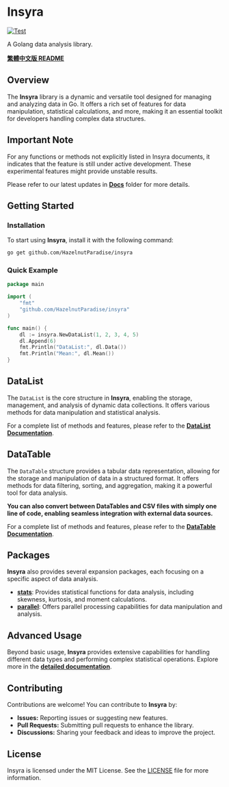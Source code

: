 # Insyra

[![Test](https://github.com/HazelnutParadise/insyra/actions/workflows/test.yml/badge.svg)](https://github.com/HazelnutParadise/insyra/actions/workflows/test.yml)

A Golang data analysis library.

**[繁體中文版 README](https://github.com/HazelnutParadise/insyra/blob/0a417963ec4181de157c48115b8f75fc7d204269/README_TW.md)**

## Overview

The **Insyra** library is a dynamic and versatile tool designed for managing and analyzing data in Go. It offers a rich set of features for data manipulation, statistical calculations, and more, making it an essential toolkit for developers handling complex data structures.

## Important Note

For any functions or methods not explicitly listed in Insyra documents, it indicates that the feature is still under active development. These experimental features might provide unstable results. 

Please refer to our latest updates in **[Docs](https://github.com/HazelnutParadise/insyra/tree/main/Docs)** folder for more details.


## Getting Started

### Installation

To start using **Insyra**, install it with the following command:

```sh
go get github.com/HazelnutParadise/insyra
```

### Quick Example

```go
package main

import (
    "fmt"
    "github.com/HazelnutParadise/insyra"
)

func main() {
    dl := insyra.NewDataList(1, 2, 3, 4, 5)
    dl.Append(6)
    fmt.Println("DataList:", dl.Data())
    fmt.Println("Mean:", dl.Mean())
}
```

## DataList

The `DataList` is the core structure in **Insyra**, enabling the storage, management, and analysis of dynamic data collections. It offers various methods for data manipulation and statistical analysis. 

For a complete list of methods and features, please refer to the **[DataList Documentation](https://github.com/HazelnutParadise/insyra/tree/main/Docs/DataList.md)**.

## DataTable

The `DataTable` structure provides a tabular data representation, allowing for the storage and manipulation of data in a structured format. It offers methods for data filtering, sorting, and aggregation, making it a powerful tool for data analysis.

**You can also convert between DataTables and CSV files with simply one line of code, enabling seamless integration with external data sources.**

For a complete list of methods and features, please refer to the **[DataTable Documentation](https://github.com/HazelnutParadise/insyra/tree/main/Docs/DataTable.md)**.

## Packages

**Insyra** also provides several expansion packages, each focusing on a specific aspect of data analysis.

- **[stats](https://github.com/HazelnutParadise/insyra/tree/main/Docs/stats.md)**: Provides statistical functions for data analysis, including skewness, kurtosis, and moment calculations.
- **[parallel](https://github.com/HazelnutParadise/insyra/tree/main/Docs/parallel.md)**: Offers parallel processing capabilities for data manipulation and analysis.

## Advanced Usage

Beyond basic usage, **Insyra** provides extensive capabilities for handling different data types and performing complex statistical operations. Explore more in the **[detailed documentation](https://github.com/HazelnutParadise/insyra/tree/main/Docs)**.

## Contributing

Contributions are welcome! You can contribute to **Insyra** by:
- **Issues:** Reporting issues or suggesting new features.
- **Pull Requests:** Submitting pull requests to enhance the library.
- **Discussions:** Sharing your feedback and ideas to improve the project.
<!-- For more details, see the [contributing guidelines](https://github.com/HazelnutParadise/insyra/blob/main/CONTRIBUTING.md). -->

## License

Insyra is licensed under the MIT License. See the [LICENSE](https://github.com/HazelnutParadise/insyra/blob/main/LICENSE) file for more information.
